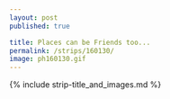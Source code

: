 ```yaml
---
layout: post
published: true

title: Places can be Friends too...
permalink: /strips/160130/
image: ph160130.gif
---
```


{% include strip-title_and_images.md %}